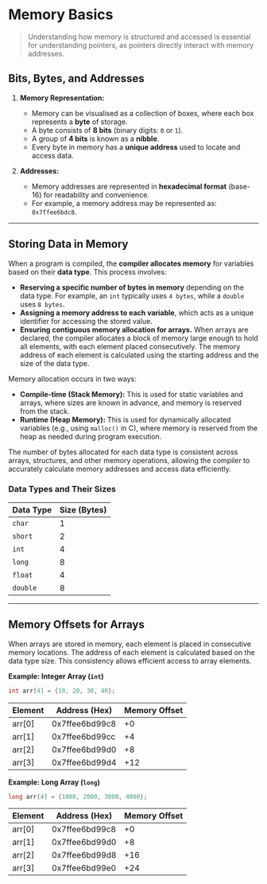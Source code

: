 # Memory Basics

> Understanding how memory is structured and accessed is essential for understanding pointers, as pointers directly interact with memory addresses.

## Bits, Bytes, and Addresses

1. **Memory Representation:**

   - Memory can be visualised as a collection of boxes, where each box represents a **byte** of storage.
   - A byte consists of **8 bits** (binary digits: `0` or `1`).
   - A group of **4 bits** is known as a **nibble**.
   - Every byte in memory has a **unique address** used to locate and access data.

2. **Addresses:**
   - Memory addresses are represented in **hexadecimal format** (base-16) for readability and convenience.
   - For example, a memory address may be represented as: `0x7ffee6bdc8`.

---

## Storing Data in Memory

When a program is compiled, the **compiler allocates memory** for variables based on their **data type**. This process involves:

- **Reserving a specific number of bytes in memory** depending on the data type. For example, an `int` typically uses `4 bytes`, while a `double` uses `8 bytes`.
- **Assigning a memory address to each variable**, which acts as a unique identifier for accessing the stored value.
- **Ensuring contiguous memory allocation for arrays.** When arrays are declared, the compiler allocates a block of memory large enough to hold all elements, with each element placed consecutively. The memory address of each element is calculated using the starting address and the size of the data type.

Memory allocation occurs in two ways:

- **Compile-time (Stack Memory):** This is used for static variables and arrays, where sizes are known in advance, and memory is reserved from the stack.
- **Runtime (Heap Memory):** This is used for dynamically allocated variables (e.g., using `malloc()` in C), where memory is reserved from the heap as needed during program execution.

The number of bytes allocated for each data type is consistent across arrays, structures, and other memory operations, allowing the compiler to accurately calculate memory addresses and access data efficiently.

### Data Types and Their Sizes

| Data Type | Size (Bytes) |
| --------- | ------------ |
| `char`    | 1            |
| `short`   | 2            |
| `int`     | 4            |
| `long`    | 8            |
| `float`   | 4            |
| `double`  | 8            |

---

## Memory Offsets for Arrays

When arrays are stored in memory, each element is placed in consecutive memory locations. The address of each element is calculated based on the data type size. This consistency allows efficient access to array elements.

**Example: Integer Array (`int`)**

```c
int arr[4] = {10, 20, 30, 40};
```

| Element | Address (Hex)  | Memory Offset |
| ------- | -------------- | ------------- |
| arr[0]  | 0x7ffee6bd99c8 | +0            |
| arr[1]  | 0x7ffee6bd99cc | +4            |
| arr[2]  | 0x7ffee6bd99d0 | +8            |
| arr[3]  | 0x7ffee6bd99d4 | +12           |

**Example: Long Array (`long`)**

```c
long arr[4] = {1000, 2000, 3000, 4000};
```

| Element | Address (Hex)  | Memory Offset |
| ------- | -------------- | ------------- |
| arr[0]  | 0x7ffee6bd99c8 | +0            |
| arr[1]  | 0x7ffee6bd99d0 | +8            |
| arr[2]  | 0x7ffee6bd99d8 | +16           |
| arr[3]  | 0x7ffee6bd99e0 | +24           |
